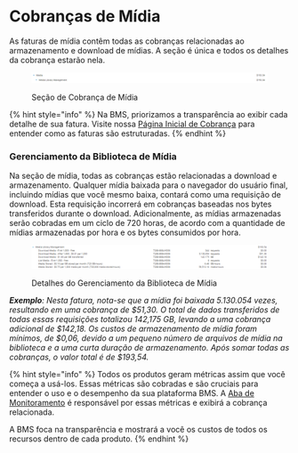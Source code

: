 # Cobranças de Mídia

As faturas de mídia contêm todas as cobranças relacionadas ao armazenamento e download de mídias. A seção é única e todos os detalhes da cobrança estarão nela.

<figure><img src="../../.gitbook/assets/image (657).png" alt=""><figcaption><p>Seção de Cobrança de Mídia</p></figcaption></figure>

{% hint style="info" %}
Na BMS, priorizamos a transparência ao exibir cada detalhe de sua fatura. Visite nossa [Página Inicial de Cobrança](../billing.md) para entender como as faturas são estruturadas.
{% endhint %}

### Gerenciamento da Biblioteca de Mídia <a href="#media-library-management" id="media-library-management"></a>

Na seção de mídia, todas as cobranças estão relacionadas a download e armazenamento. Qualquer mídia baixada para o navegador do usuário final, incluindo mídias que você mesmo baixa, contará como uma requisição de download. Esta requisição incorrerá em cobranças baseadas nos bytes transferidos durante o download. Adicionalmente, as mídias armazenadas serão cobradas em um ciclo de 720 horas, de acordo com a quantidade de mídias armazenadas por hora e os bytes consumidos por hora.

<figure><img src="../../.gitbook/assets/image (814).png" alt=""><figcaption><p>Detalhes do Gerenciamento da Biblioteca de Mídia</p></figcaption></figure>

_**Exemplo**: Nesta fatura, nota-se que a mídia foi baixada 5.130.054 vezes, resultando em uma cobrança de $51,30. O total de dados transferidos de todas essas requisições totalizou 142,175 GB, levando a uma cobrança adicional de $142,18. Os custos de armazenamento de mídia foram mínimos, de $0,06, devido a um pequeno número de arquivos de mídia na biblioteca e a uma curta duração de armazenamento. Após somar todas as cobranças, o valor total é de $193,54._

{% hint style="info" %}
Todos os produtos geram métricas assim que você começa a usá-los. Essas métricas são cobradas e são cruciais para entender o uso e o desempenho da sua plataforma BMS. A [Aba de Monitoramento](../monitoring/monitoring-billing.md) é responsável por essas métricas e exibirá a cobrança relacionada.

A BMS foca na transparência e mostrará a você os custos de todos os recursos dentro de cada produto.
{% endhint %}
